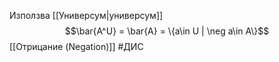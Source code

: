 Използва [[Универсум|универсум]]
$$\bar{A^U} = \bar{A} = \{a\in U | \neg a\in A\}$$
[[Отрицание (Negation)]]
#ДИС 